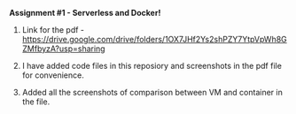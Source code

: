 **Assignment #1 - Serverless and Docker!**

1. Link for the pdf - https://drive.google.com/drive/folders/1OX7JHf2Ys2shPZY7YtpVpWh8GZMfbyzA?usp=sharing

2. I have added code files in this reposiory and screenshots in the pdf file for convenience.

3. Added all the screenshots of comparison between VM and container in the file.
